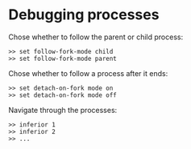 # Debugging processes

Chose whether to follow the parent or child process:
```
>> set follow-fork-mode child
>> set follow-fork-mode parent
```

Chose whether to follow a process after it ends:
```
>> set detach-on-fork mode on
>> set detach-on-fork mode off
```

Navigate through the processes:
```
>> inferior 1
>> inferior 2
>> ...
```
